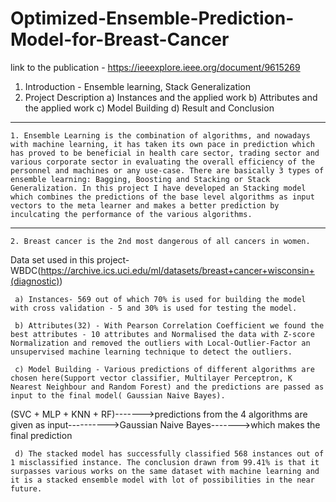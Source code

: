 # Optimized-Ensemble-Prediction-Model-for-Breast-Cancer

link to the publication - https://ieeexplore.ieee.org/document/9615269
1. Introduction - Ensemble learning, Stack Generalization
2. Project Description
    a) Instances and the applied work
    b) Attributes and the applied work
    c) Model Building
    d) Result and Conclusion
-------------------------------------------
    1. Ensemble Learning is the combination of algorithms, and nowadays with machine learning, it has taken its own pace in prediction which has proved to be beneficial in health care sector, trading sector and various corporate sector in evaluating the overall efficiency of the personnel and machines or any use-case. There are basically 3 types of  ensemble learning: Bagging, Boosting and Stacking or Stack Generalization. In this project I have developed an Stacking model which combines the predictions of the base level algorithms as input vectors to the meta learner and makes a better prediction by inculcating the performance of the various algorithms. 
------------------------------------------- 
    2. Breast cancer is the 2nd most dangerous of all cancers in women.
Data set used in this project- WBDC(https://archive.ics.uci.edu/ml/datasets/breast+cancer+wisconsin+(diagnostic))

     a) Instances- 569 out of which 70% is used for building the model with cross validation - 5 and 30% is used for testing the model.
  
     b) Attributes(32) - With Pearson Correlation Coefficient we found the best attributes - 10 attributes and Normalised the data with Z-score Normalization and removed the outliers with Local-Outlier-Factor an unsupervised machine learning technique to detect the outliers.

     c) Model Building - Various predictions of different algorithms are chosen here(Support vector classifier, Multilayer Perceptron, K Nearest Neighbour and Random Forest) and the predictions are passed as input to the final model( Gaussian Naive Bayes).

(SVC + MLP + KNN + RF)------->predictions from the 4 algorithms are given as input---------->Gaussian Naive Bayes------->which makes the final prediction

     d) The stacked model has successfully classified 568 instances out of 1 misclassified instance. The conclusion drawn from 99.41% is that it surpasses various works on the same dataset with machine learning and it is a stacked ensemble model with lot of possibilities in the near future.